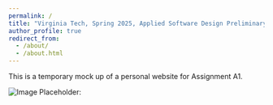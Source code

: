 ```yaml
---
permalink: /
title: "Virginia Tech, Spring 2025, Applied Software Design Preliminary Personal Website"
author_profile: true
redirect_from: 
  - /about/
  - /about.html
---
```


This is a temporary mock up of a personal website for Assignment A1. 




![Image Placeholder:](/images/street.png)



